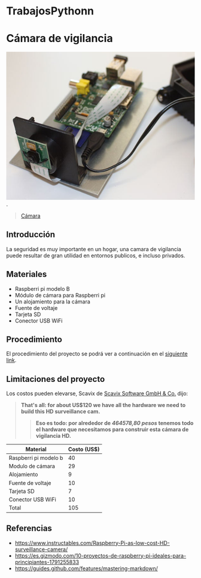 # TrabajosPythonn
# Cámara de vigilancia
![Camara Raspberri Pi](camara.jpg).
>[Cámara](https://content.instructables.com/ORIG/FEM/MVMR/HO7X6PPQ/FEMMVMRHO7X6PPQ.jpg?auto=webp&frame=1&fit=bounds&md=fd0e2d8cd125687fdcebdbe307aa4cca)
## Introducción
La seguridad es muy importante en un hogar, una camara de vigilancia puede resultar de gran utilidad en entornos publicos, e incluso privados.
## Materiales
* Raspberri pi modelo B
* Módulo de cámara para Raspberri pi
* Un alojamiento para la cámara
* Fuente de voltaje
* Tarjeta SD
* Conector USB WiFi
## Procedimiento
El procedimiento del proyecto se podrá ver a continuación en el [siguiente link](https://www.instructables.com/Raspberry-Pi-as-low-cost-HD-surveillance-camera/).
## Limitaciones del proyecto
Los costos pueden elevarse, Scavix de [Scavix Software GmbH & Co.](https://www.scavix.com/en/) dijo:
> **That's all: for about US$120 we have all the hardware we need to build this HD surveillance cam.**
> > **Eso es todo: por alrededor de ***464578,80 pesos*** tenemos todo el hardware que necesitamos para construir esta cámara de vigilancia HD.**

|  Material | Costo (US$)|
| ---  | --- |
|  Raspberri pi modelo b  | 40  |
|  Modulo de cámara  | 29  |
|  Alojamiento  | 9  |
|  Fuente de voltaje  | 10  |
|  Tarjeta SD  | 7 |
|  Conector USB WiFi  | 10 |
|  Total  | 105  |
## Referencias
* https://www.instructables.com/Raspberry-Pi-as-low-cost-HD-surveillance-camera/
* https://es.gizmodo.com/10-proyectos-de-raspberry-pi-ideales-para-principiantes-1791255833
* https://guides.github.com/features/mastering-markdown/
